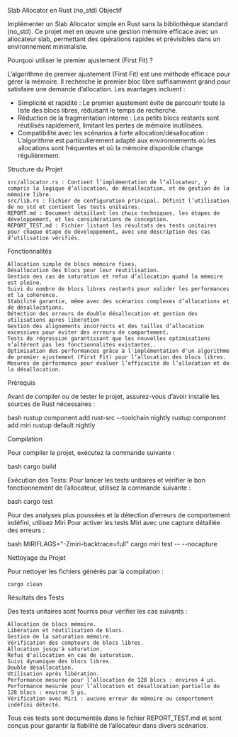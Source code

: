 Slab Allocator en Rust (no_std)
Objectif

Implémenter un Slab Allocator simple en Rust sans la bibliothèque standard (no_std). Ce projet met en œuvre une gestion mémoire efficace avec un allocateur slab, permettant des opérations rapides et prévisibles dans un environnement minimaliste.

Pourquoi utiliser le premier ajustement (First Fit) ?

L’algorithme de premier ajustement (First Fit) est une méthode efficace pour gérer la mémoire. Il recherche le premier bloc libre suffisamment grand pour satisfaire une demande d’allocation. Les avantages incluent :

- Simplicité et rapidité : Le premier ajustement évite de parcourir toute la liste des blocs libres, réduisant le temps de recherche.
- Réduction de la fragmentation interne : Les petits blocs restants sont réutilisés rapidement, limitant les pertes de mémoire inutilisées.
- Compatibilité avec les scénarios à forte allocation/désallocation : L’algorithme est particulièrement adapté aux environnements où les allocations sont fréquentes et où la mémoire disponible change régulièrement.

Structure du Projet

    src/allocator.rs : Contient l’implémentation de l’allocateur, y compris la logique d’allocation, de désallocation, et de gestion de la mémoire libre.
    src/lib.rs : Fichier de configuration principal. Définit l’utilisation de no_std et contient les tests unitaires.
    REPORT.md : Document détaillant les choix techniques, les étapes de développement, et les considérations de conception.
    REPORT_TEST.md : Fichier listant les résultats des tests unitaires pour chaque étape du développement, avec une description des cas d’utilisation vérifiés.

Fonctionnalités

    Allocation simple de blocs mémoire fixes.
    Désallocation des blocs pour leur réutilisation.
    Gestion des cas de saturation et refus d’allocation quand la mémoire est pleine.
    Suivi du nombre de blocs libres restants pour valider les performances et la cohérence.
    Stabilité garantie, même avec des scénarios complexes d’allocations et de désallocations.
    Détection des erreurs de double désallocation et gestion des utilisations après libération
    Gestion des alignements incorrects et des tailles d’allocation excessives pour éviter des erreurs de comportement.
    Tests de régression garantissant que les nouvelles optimisations n’altèrent pas les fonctionnalités existantes..
    Optimisation des performances grâce à l'implémentation d'un algorithme de premier ajustement (First Fit) pour l’allocation des blocs libres.
    Mesures de performance pour évaluer l’efficacité de l’allocation et de la désallocation.


Prérequis

Avant de compiler ou de tester le projet, assurez-vous d’avoir installé les sources de Rust nécessaires :

    
bash
    rustup component add rust-src --toolchain nightly
    rustup component add miri
    rustup default nightly


Compilation

Pour compiler le projet, exécutez la commande suivante :
    
bash
    cargo build


Exécution des Tests:
Pour lancer les tests unitaires et vérifier le bon fonctionnement de l’allocateur, utilisez la commande suivante :
    
bash
    cargo test


Pour des analyses plus poussées et la détection d’erreurs de comportement indéfini, utilisez Miri 
Pour activer les tests Miri avec une capture détaillée des erreurs :
    
bash
    MIRIFLAGS="-Zmiri-backtrace=full" cargo miri test -- --nocapture


Nettoyage du Projet

Pour nettoyer les fichiers générés par la compilation :
    
    cargo clean

Résultats des Tests

Des tests unitaires sont fournis pour vérifier les cas suivants :

    Allocation de blocs mémoire.
    Libération et réutilisation de blocs.
    Gestion de la saturation mémoire.
    Vérification des compteurs de blocs libres.
    Allocation jusqu'à saturation.
    Refus d'allocation en cas de saturation.
    Suivi dynamique des blocs libres.
    Double désallocation.
    Utilisation après libération.
    Performance mesurée pour l’allocation de 128 blocs : environ 4 µs.
    Performance mesurée pour l’allocation et désallocation partielle de 128 blocs : environ 5 µs.
    Vérification avec Miri : aucune erreur de mémoire ou comportement indéfini détecté.

Tous ces tests sont documentés dans le fichier REPORT_TEST.md et sont conçus pour garantir la fiabilité de l’allocateur dans divers scénarios.
